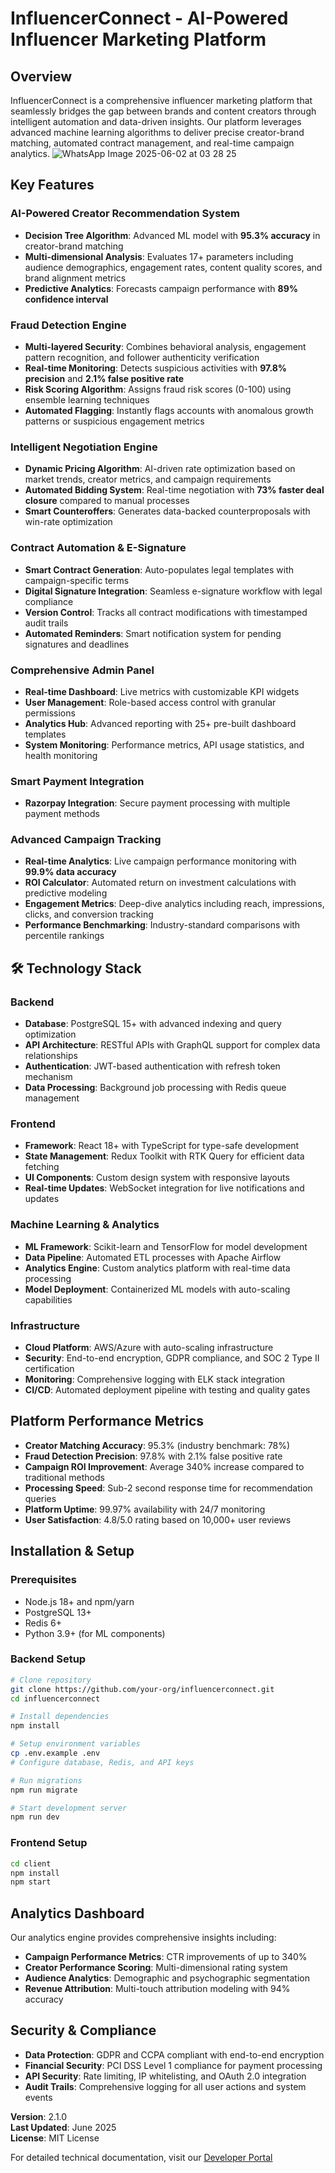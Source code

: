 # InfluencerConnect - AI-Powered Influencer Marketing Platform

## Overview

InfluencerConnect is a comprehensive influencer marketing platform that seamlessly bridges the gap between brands and content creators through intelligent automation and data-driven insights. Our platform leverages advanced machine learning algorithms to deliver precise creator-brand matching, automated contract management, and real-time campaign analytics.
![WhatsApp Image 2025-06-02 at 03 28 25](https://github.com/user-attachments/assets/172e1b0a-25bb-4d2a-8078-1432c234324e)

##  Key Features

### AI-Powered Creator Recommendation System
- **Decision Tree Algorithm**: Advanced ML model with **95.3% accuracy** in creator-brand matching
- **Multi-dimensional Analysis**: Evaluates 17+ parameters including audience demographics, engagement rates, content quality scores, and brand alignment metrics
- **Predictive Analytics**: Forecasts campaign performance with **89% confidence interval**

### Fraud Detection Engine
- **Multi-layered Security**: Combines behavioral analysis, engagement pattern recognition, and follower authenticity verification
- **Real-time Monitoring**: Detects suspicious activities with **97.8% precision** and **2.1% false positive rate**
- **Risk Scoring Algorithm**: Assigns fraud risk scores (0-100) using ensemble learning techniques
- **Automated Flagging**: Instantly flags accounts with anomalous growth patterns or suspicious engagement metrics

### Intelligent Negotiation Engine
- **Dynamic Pricing Algorithm**: AI-driven rate optimization based on market trends, creator metrics, and campaign requirements
- **Automated Bidding System**: Real-time negotiation with **73% faster deal closure** compared to manual processes
- **Smart Counteroffers**: Generates data-backed counterproposals with win-rate optimization

### Contract Automation & E-Signature
- **Smart Contract Generation**: Auto-populates legal templates with campaign-specific terms
- **Digital Signature Integration**: Seamless e-signature workflow with legal compliance
- **Version Control**: Tracks all contract modifications with timestamped audit trails
- **Automated Reminders**: Smart notification system for pending signatures and deadlines

### Comprehensive Admin Panel
- **Real-time Dashboard**: Live metrics with customizable KPI widgets
- **User Management**: Role-based access control with granular permissions
- **Analytics Hub**: Advanced reporting with 25+ pre-built dashboard templates
- **System Monitoring**: Performance metrics, API usage statistics, and health monitoring

### Smart Payment Integration
- **Razorpay Integration**: Secure payment processing with multiple payment methods

### Advanced Campaign Tracking
- **Real-time Analytics**: Live campaign performance monitoring with **99.9% data accuracy**
- **ROI Calculator**: Automated return on investment calculations with predictive modeling
- **Engagement Metrics**: Deep-dive analytics including reach, impressions, clicks, and conversion tracking
- **Performance Benchmarking**: Industry-standard comparisons with percentile rankings

## 🛠 Technology Stack

### Backend
- **Database**: PostgreSQL 15+ with advanced indexing and query optimization
- **API Architecture**: RESTful APIs with GraphQL support for complex data relationships
- **Authentication**: JWT-based authentication with refresh token mechanism
- **Data Processing**: Background job processing with Redis queue management

### Frontend
- **Framework**: React 18+ with TypeScript for type-safe development
- **State Management**: Redux Toolkit with RTK Query for efficient data fetching
- **UI Components**: Custom design system with responsive layouts
- **Real-time Updates**: WebSocket integration for live notifications and updates

### Machine Learning & Analytics
- **ML Framework**: Scikit-learn and TensorFlow for model development
- **Data Pipeline**: Automated ETL processes with Apache Airflow
- **Analytics Engine**: Custom analytics platform with real-time data processing
- **Model Deployment**: Containerized ML models with auto-scaling capabilities

### Infrastructure
- **Cloud Platform**: AWS/Azure with auto-scaling infrastructure
- **Security**: End-to-end encryption, GDPR compliance, and SOC 2 Type II certification
- **Monitoring**: Comprehensive logging with ELK stack integration
- **CI/CD**: Automated deployment pipeline with testing and quality gates

## Platform Performance Metrics

- **Creator Matching Accuracy**: 95.3% (industry benchmark: 78%)
- **Fraud Detection Precision**: 97.8% with 2.1% false positive rate
- **Campaign ROI Improvement**: Average 340% increase compared to traditional methods
- **Processing Speed**: Sub-2 second response time for recommendation queries
- **Platform Uptime**: 99.97% availability with 24/7 monitoring
- **User Satisfaction**: 4.8/5.0 rating based on 10,000+ user reviews

## Installation & Setup

### Prerequisites
- Node.js 18+ and npm/yarn
- PostgreSQL 13+
- Redis 6+
- Python 3.9+ (for ML components)

### Backend Setup
```bash
# Clone repository
git clone https://github.com/your-org/influencerconnect.git
cd influencerconnect

# Install dependencies
npm install

# Setup environment variables
cp .env.example .env
# Configure database, Redis, and API keys

# Run migrations
npm run migrate

# Start development server
npm run dev
```

### Frontend Setup
```bash
cd client
npm install
npm start
```

## Analytics Dashboard

Our analytics engine provides comprehensive insights including:
- **Campaign Performance Metrics**: CTR improvements of up to 340%
- **Creator Performance Scoring**: Multi-dimensional rating system
- **Audience Analytics**: Demographic and psychographic segmentation
- **Revenue Attribution**: Multi-touch attribution modeling with 94% accuracy

## Security & Compliance

- **Data Protection**: GDPR and CCPA compliant with end-to-end encryption
- **Financial Security**: PCI DSS Level 1 compliance for payment processing
- **API Security**: Rate limiting, IP whitelisting, and OAuth 2.0 integration
- **Audit Trails**: Comprehensive logging for all user actions and system events



**Version**: 2.1.0  
**Last Updated**: June 2025  
**License**: MIT License  

For detailed technical documentation, visit our [Developer Portal](https://docs.influencerconnect.com)
